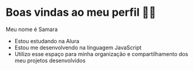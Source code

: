 # Boas vindas ao meu perfil 💙💙
Meu nome é Samara

* Estou estudando na Alura
* Estou me desenvolvendo na linguagem JavaScript
* Utilizo esse espaço para minha organização e compartilhamento dos meu projetos desenvolvidos
